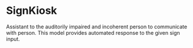 # SignKiosk
Assistant to the auditorily impaired and incoherent person to communicate with person. This model provides automated response to the given sign input.
